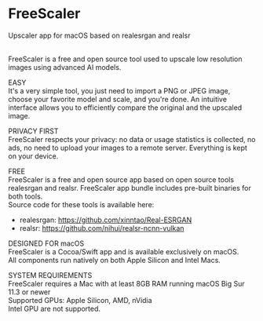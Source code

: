 # FreeScaler
Upscaler app for macOS based on realesrgan and realsr<br><br>

FreeScaler is a free and open source tool used to upscale low resolution images using advanced AI models.

EASY<br>
It's a very simple tool, you just need to import a PNG or JPEG image, choose your favorite model and scale, and you're done. 
An intuitive interface allows you to efficiently compare the original and the upscaled image.

PRIVACY FIRST<br>
FreeScaler respects your privacy: no data or usage statistics is collected, no ads, no need to upload your images to a remote server. Everything is kept on your device.

FREE<br>
FreeScaler is a free and open source app based on open source tools realesrgan and realsr.
FreeScaler app bundle includes pre-built binaries for both tools.<br>
Source code for these tools is available here:
- realesrgan:  https://github.com/xinntao/Real-ESRGAN
- realsr:  https://github.com/nihui/realsr-ncnn-vulkan

DESIGNED FOR macOS<br>
FreeScaler is a Cocoa/Swift app and is available exclusively on macOS.<br>
All components run natively on both Apple Silicon and Intel Macs.

SYSTEM REQUIREMENTS<br>
FreeScaler requires a Mac with at least 8GB RAM running macOS Big Sur 11.3 or newer<br>
Supported GPUs: Apple Silicon, AMD, nVidia<br>
Intel GPU are not supported.

